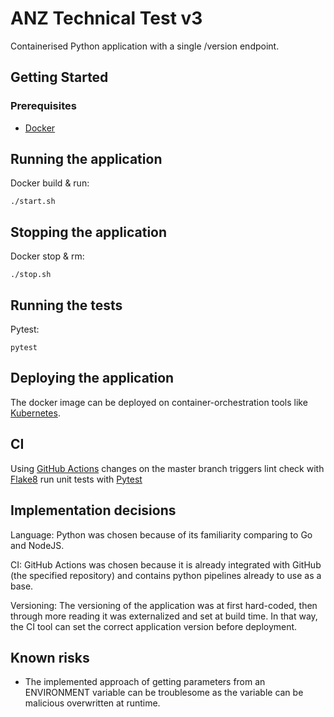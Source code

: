 # ANZ Technical Test v3

Containerised Python application with a single /version endpoint.

## Getting Started 

### Prerequisites
- [Docker](https://www.docker.com/)

## Running the application
Docker build & run:
```
./start.sh
```

## Stopping the application
Docker stop & rm:
```
./stop.sh
```

## Running the tests
Pytest:
```
pytest
```

## Deploying the application
The docker image can be deployed on container-orchestration tools like [Kubernetes](https://docs.docker.com/get-started/kube-deploy/).

## CI
Using [GitHub Actions](https://github.com/marketplace?type=actions&query=python) changes on the master branch triggers
lint check with [Flake8](https://flake8.pycqa.org/en/latest/) run unit tests with [Pytest](https://docs.pytest.org/en/stable/)

## Implementation decisions

Language: Python was chosen because of its familiarity comparing to Go and NodeJS.

CI: GitHub Actions was chosen because it is already integrated with GitHub (the specified repository) and contains 
python pipelines already to use as a base.

Versioning: The versioning of the application was at first hard-coded, then through more reading it was externalized and
set at build time. In that way, the CI tool can set the correct application version before deployment.  


## Known risks

- The implemented approach of getting parameters from an ENVIRONMENT variable
can be troublesome as the variable can be malicious overwritten at runtime.